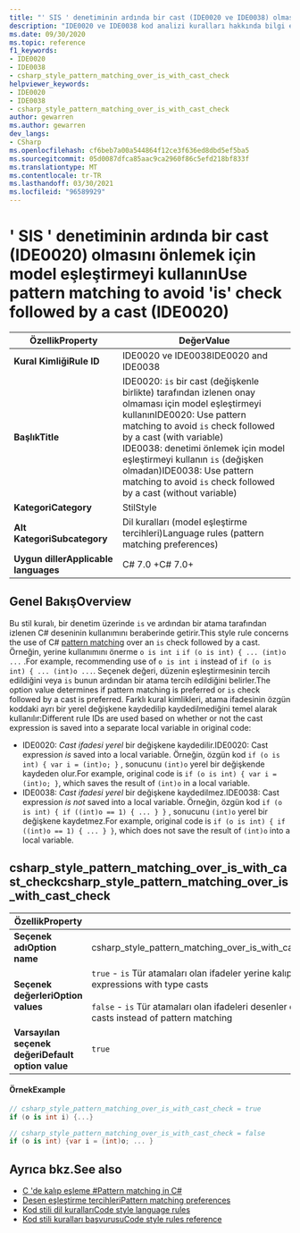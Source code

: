 ```yaml
---
title: "' SIS ' denetiminin ardında bir cast (IDE0020 ve IDE0038) olmasını önlemek için model eşleştirmeyi kullanın"
description: "IDE0020 ve IDE0038 kod analizi kuralları hakkında bilgi edinin: ' SIS ' denetiminin ardında bir cast"
ms.date: 09/30/2020
ms.topic: reference
f1_keywords:
- IDE0020
- IDE0038
- csharp_style_pattern_matching_over_is_with_cast_check
helpviewer_keywords:
- IDE0020
- IDE0038
- csharp_style_pattern_matching_over_is_with_cast_check
author: gewarren
ms.author: gewarren
dev_langs:
- CSharp
ms.openlocfilehash: cf6beb7a00a544864f12ce3f636ed8dbd5ef5ba5
ms.sourcegitcommit: 05d0087dfca85aac9ca2960f86c5efd218bf833f
ms.translationtype: MT
ms.contentlocale: tr-TR
ms.lasthandoff: 03/30/2021
ms.locfileid: "96589929"
---
```

# <a name="use-pattern-matching-to-avoid-is-check-followed-by-a-cast-ide0020"></a><span data-ttu-id="2aecf-103">' SIS ' denetiminin ardında bir cast (IDE0020) olmasını önlemek için model eşleştirmeyi kullanın</span><span class="sxs-lookup"><span data-stu-id="2aecf-103">Use pattern matching to avoid 'is' check followed by a cast (IDE0020)</span></span>

|<span data-ttu-id="2aecf-104">Özellik</span><span class="sxs-lookup"><span data-stu-id="2aecf-104">Property</span></span>|<span data-ttu-id="2aecf-105">Değer</span><span class="sxs-lookup"><span data-stu-id="2aecf-105">Value</span></span>|
|-|-|
| <span data-ttu-id="2aecf-106">**Kural Kimliği**</span><span class="sxs-lookup"><span data-stu-id="2aecf-106">**Rule ID**</span></span> | <span data-ttu-id="2aecf-107">IDE0020 ve IDE0038</span><span class="sxs-lookup"><span data-stu-id="2aecf-107">IDE0020 and IDE0038</span></span> |
| <span data-ttu-id="2aecf-108">**Başlık**</span><span class="sxs-lookup"><span data-stu-id="2aecf-108">**Title**</span></span> | <span data-ttu-id="2aecf-109">IDE0020: `is` bir cast (değişkenle birlikte) tarafından izlenen onay olmaması için model eşleştirmeyi kullanın</span><span class="sxs-lookup"><span data-stu-id="2aecf-109">IDE0020: Use pattern matching to avoid `is` check followed by a cast (with variable)</span></span><br/> <span data-ttu-id="2aecf-110">IDE0038: denetimi önlemek için model eşleştirmeyi kullanın `is` (değişken olmadan)</span><span class="sxs-lookup"><span data-stu-id="2aecf-110">IDE0038: Use pattern matching to avoid `is` check followed by a cast (without variable)</span></span> |
| <span data-ttu-id="2aecf-111">**Kategori**</span><span class="sxs-lookup"><span data-stu-id="2aecf-111">**Category**</span></span> | <span data-ttu-id="2aecf-112">Stil</span><span class="sxs-lookup"><span data-stu-id="2aecf-112">Style</span></span> |
| <span data-ttu-id="2aecf-113">**Alt Kategori**</span><span class="sxs-lookup"><span data-stu-id="2aecf-113">**Subcategory**</span></span> | <span data-ttu-id="2aecf-114">Dil kuralları (model eşleştirme tercihleri)</span><span class="sxs-lookup"><span data-stu-id="2aecf-114">Language rules (pattern matching preferences)</span></span> |
| <span data-ttu-id="2aecf-115">**Uygun diller**</span><span class="sxs-lookup"><span data-stu-id="2aecf-115">**Applicable languages**</span></span> | <span data-ttu-id="2aecf-116">C# 7.0 +</span><span class="sxs-lookup"><span data-stu-id="2aecf-116">C# 7.0+</span></span> |

## <a name="overview"></a><span data-ttu-id="2aecf-117">Genel Bakış</span><span class="sxs-lookup"><span data-stu-id="2aecf-117">Overview</span></span>

<span data-ttu-id="2aecf-118">Bu stil kuralı, bir denetim üzerinde [](../../../csharp/pattern-matching.md) `is` ve ardından bir atama tarafından izlenen C# deseninin kullanımını beraberinde getirir.</span><span class="sxs-lookup"><span data-stu-id="2aecf-118">This style rule concerns the use of C# [pattern matching](../../../csharp/pattern-matching.md) over an `is` check followed by a cast.</span></span> <span data-ttu-id="2aecf-119">Örneğin, yerine kullanımını önerme `o is int i` `if (o is int) { ... (int)o ...` .</span><span class="sxs-lookup"><span data-stu-id="2aecf-119">For example, recommending use of `o is int i` instead of `if (o is int) { ... (int)o ...`.</span></span> <span data-ttu-id="2aecf-120">Seçenek değeri, düzenin eşleştirmesinin tercih edildiğini veya `is` bunun ardından bir atama tercih edildiğini belirler.</span><span class="sxs-lookup"><span data-stu-id="2aecf-120">The option value determines if pattern matching is preferred or `is` check followed by a cast is preferred.</span></span> <span data-ttu-id="2aecf-121">Farklı kural kimlikleri, atama ifadesinin özgün koddaki ayrı bir yerel değişkene kaydedilip kaydedilmediğini temel alarak kullanılır:</span><span class="sxs-lookup"><span data-stu-id="2aecf-121">Different rule IDs are used based on whether or not the cast expression is saved into a separate local variable in original code:</span></span>

- <span data-ttu-id="2aecf-122">IDE0020: _Cast ifadesi yerel_ bir değişkene kaydedilir.</span><span class="sxs-lookup"><span data-stu-id="2aecf-122">IDE0020: Cast expression _is_ saved into a local variable.</span></span> <span data-ttu-id="2aecf-123">Örneğin, özgün kod `if (o is int) { var i = (int)o; }` , sonucunu `(int)o` yerel bir değişkende kaydeden olur.</span><span class="sxs-lookup"><span data-stu-id="2aecf-123">For example, original code is `if (o is int) { var i = (int)o; }`, which saves the result of `(int)o` in a local variable.</span></span>
- <span data-ttu-id="2aecf-124">IDE0038: _Cast ifadesi yerel_ bir değişkene kaydedilmez.</span><span class="sxs-lookup"><span data-stu-id="2aecf-124">IDE0038: Cast expression _is not_ saved into a local variable.</span></span> <span data-ttu-id="2aecf-125">Örneğin, özgün kod `if (o is int) { if ((int)o == 1) { ... } }` , sonucunu `(int)o` yerel bir değişkene kaydetmez.</span><span class="sxs-lookup"><span data-stu-id="2aecf-125">For example, original code is `if (o is int) { if ((int)o == 1) { ... } }`, which does not save the result of `(int)o` into a local variable.</span></span>

## <a name="csharp_style_pattern_matching_over_is_with_cast_check"></a><span data-ttu-id="2aecf-126">csharp_style_pattern_matching_over_is_with_cast_check</span><span class="sxs-lookup"><span data-stu-id="2aecf-126">csharp_style_pattern_matching_over_is_with_cast_check</span></span>

|<span data-ttu-id="2aecf-127">Özellik</span><span class="sxs-lookup"><span data-stu-id="2aecf-127">Property</span></span>|<span data-ttu-id="2aecf-128">Değer</span><span class="sxs-lookup"><span data-stu-id="2aecf-128">Value</span></span>|
|-|-|
| <span data-ttu-id="2aecf-129">**Seçenek adı**</span><span class="sxs-lookup"><span data-stu-id="2aecf-129">**Option name**</span></span> | <span data-ttu-id="2aecf-130">csharp_style_pattern_matching_over_is_with_cast_check</span><span class="sxs-lookup"><span data-stu-id="2aecf-130">csharp_style_pattern_matching_over_is_with_cast_check</span></span>
| <span data-ttu-id="2aecf-131">**Seçenek değerleri**</span><span class="sxs-lookup"><span data-stu-id="2aecf-131">**Option values**</span></span> | <span data-ttu-id="2aecf-132">`true` - `is` Tür atamaları olan ifadeler yerine kalıp eşleştirmeyi tercih et</span><span class="sxs-lookup"><span data-stu-id="2aecf-132">`true` - Prefer pattern matching instead of `is` expressions with type casts</span></span><br /><br /><span data-ttu-id="2aecf-133">`false` - `is` Tür atamaları olan ifadeleri desenler eşleme yerine tercih et</span><span class="sxs-lookup"><span data-stu-id="2aecf-133">`false` - Prefer `is` expressions with type casts instead of pattern matching</span></span> |
| <span data-ttu-id="2aecf-134">**Varsayılan seçenek değeri**</span><span class="sxs-lookup"><span data-stu-id="2aecf-134">**Default option value**</span></span> | `true` |

#### <a name="example"></a><span data-ttu-id="2aecf-135">Örnek</span><span class="sxs-lookup"><span data-stu-id="2aecf-135">Example</span></span>

```csharp
// csharp_style_pattern_matching_over_is_with_cast_check = true
if (o is int i) {...}

// csharp_style_pattern_matching_over_is_with_cast_check = false
if (o is int) {var i = (int)o; ... }
```

## <a name="see-also"></a><span data-ttu-id="2aecf-136">Ayrıca bkz.</span><span class="sxs-lookup"><span data-stu-id="2aecf-136">See also</span></span>

- [<span data-ttu-id="2aecf-137">C 'de kalıp eşleme #</span><span class="sxs-lookup"><span data-stu-id="2aecf-137">Pattern matching in C#</span></span>](../../../csharp/pattern-matching.md)
- [<span data-ttu-id="2aecf-138">Desen eşleştirme tercihleri</span><span class="sxs-lookup"><span data-stu-id="2aecf-138">Pattern matching preferences</span></span>](pattern-matching-preferences.md)
- [<span data-ttu-id="2aecf-139">Kod stili dil kuralları</span><span class="sxs-lookup"><span data-stu-id="2aecf-139">Code style language rules</span></span>](language-rules.md)
- [<span data-ttu-id="2aecf-140">Kod stili kuralları başvurusu</span><span class="sxs-lookup"><span data-stu-id="2aecf-140">Code style rules reference</span></span>](index.md)
